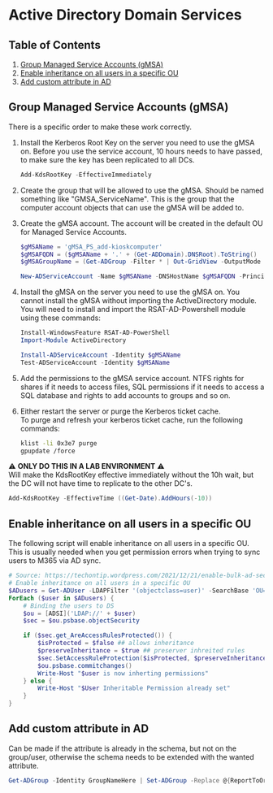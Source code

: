 # Active Directory Domain Services

## Table of Contents <!-- omit in toc -->

1. [Group Managed Service Accounts (gMSA)](#group-managed-service-accounts-gmsa)
2. [Enable inheritance on all users in a specific OU](#enable-inheritance-on-all-users-in-a-specific-ou)
3. [Add custom attribute in AD](#add-custom-attribute-in-ad)

## Group Managed Service Accounts (gMSA)

There is a specific order to make these work correctly.

1. Install the Kerberos Root Key on the server you need to use the gMSA on. Before you use the service account, 10 hours needs to have passed, to make sure the key has been replicated to all DCs.

   ```powershell
   Add-KdsRootKey -EffectiveImmediately
   ```

2. Create the group that will be allowed to use the gMSA. Should be named something like "GMSA_ServiceName". This is the group that the computer account objects that can use the gMSA will be added to.
3. Create the gMSA account. The account will be created in the default OU for Managed Service Accounts.

   ```powershell
   $gMSAName = 'gMSA_PS_add-kioskcomputer'
   $gMSAFQDN = ($gMSAName + '.' + (Get-ADDomain).DNSRoot).ToString()
   $gMSAGroupName = (Get-ADGroup -Filter * | Out-GridView -OutputMode Single -Title 'Select the group that will be allowed to use the gMSA').Name

   New-ADServiceAccount -Name $gMSAName -DNSHostName $gMSAFQDN -PrincipalsAllowedToRetrieveManagedPassword $gMSAGroupName ManagedPasswordIntervalInDays 30
   ```

4. Install the gMSA on the server you need to use the gMSA on. You cannot install the gMSA without importing the ActiveDirectory module. You will need to install and import the RSAT-AD-Powershell module using these commands:

   ```powershell
   Install-WindowsFeature RSAT-AD-PowerShell
   Import-Module ActiveDirectory

   Install-ADServiceAccount -Identity $gMSAName
   Test-ADServiceAccount -Identity $gMSAName
   ```

5. Add the permissions to the gMSA service account. NTFS rights for shares if it needs to access files, SQL permissions if it needs to access a SQL database and rights to add accounts to groups and so on.

6. Either restart the server or purge the Kerberos ticket cache.  
   To purge and refresh your kerberos ticket cache, run the following commands:

   ```bash
   klist -li 0x3e7 purge
   gpupdate /force
   ```

:warning: **ONLY DO THIS IN A LAB ENVIRONMENT** :warning:  
Will make the KdsRootKey effective immediately without the 10h wait, but the DC will not have time to replicate to the other DC's.

```powershell
Add-KdsRootKey -EffectiveTime ((Get-Date).AddHours(-10))
```

## Enable inheritance on all users in a specific OU

The following script will enable inheritance on all users in a specific OU.
This is usually needed when you get permission errors when trying to sync users to M365 via AD sync.

```powershell
# Source: https://techontip.wordpress.com/2021/12/21/enable-bulk-ad-security-permissions-inheritance-powershell/
# Enable inheritance on all users in a specific OU
$ADusers = Get-ADUser -LDAPFilter '(objectclass=user)' -SearchBase 'OU=Users,OU=CustomerOU,DC=domain,DC=local'
ForEach ($user in $ADusers) {
    # Binding the users to DS
    $ou = [ADSI]('LDAP://' + $user)
    $sec = $ou.psbase.objectSecurity

    if ($sec.get_AreAccessRulesProtected()) {
        $isProtected = $false ## allows inheritance
        $preserveInheritance = $true ## preserver inhreited rules
        $sec.SetAccessRuleProtection($isProtected, $preserveInheritance)
        $ou.psbase.commitchanges()
        Write-Host "$user is now inherting permissions"
    } else {
        Write-Host "$User Inheritable Permission already set"
    }
}
```

## Add custom attribute in AD

Can be made if the attribute is already in the schema, but not on the group/user, otherwise the schema needs to be extended with the wanted attribute.

```powershell
Get-ADGroup -Identity GroupNameHere | Set-ADGroup -Replace @{ReportToOriginator=$true}
```
